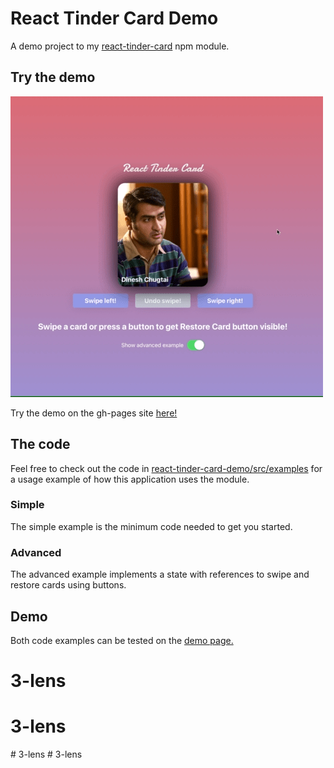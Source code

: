 # React Tinder Card Demo

A demo project to my [react-tinder-card](https://github.com/3DJakob/react-tinder-card) npm module.

## Try the demo

![](demo.gif)

Try the demo on the gh-pages site [here!](https://3djakob.github.io/react-tinder-card-demo/)

## The code

Feel free to check out the code in [react-tinder-card-demo/src/examples](https://github.com/3DJakob/react-tinder-card-demo/tree/master/src/examples) for a usage example of how this application uses the module.

### Simple
The simple example is the minimum code needed to get you started.

### Advanced
The advanced example implements a state with references to swipe and restore cards using buttons.

## Demo
Both code examples can be tested on the [demo page.](https://3djakob.github.io/react-tinder-card-demo/)
# 3-lens
# 3-lens
#   3 - l e n s 
 
 #   3 - l e n s 
 
 